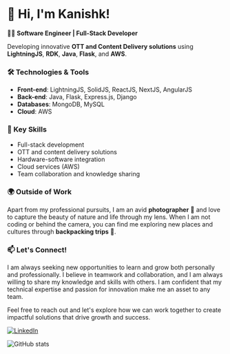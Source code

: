 # 👋 Hi, I'm Kanishk!

👨‍💻 **Software Engineer | Full-Stack Developer**

Developing innovative **OTT and Content Delivery solutions** using **LightningJS**, **RDK**, **Java**, **Flask**, and **AWS**.

### 🛠️ Technologies & Tools
- **Front-end**: LightningJS, SolidJS, ReactJS, NextJS, AngularJS
- **Back-end**: Java, Flask, Express.js, Django
- **Databases**: MongoDB, MySQL
- **Cloud**: AWS

### 🌟 Key Skills
- Full-stack development
- OTT and content delivery solutions
- Hardware-software integration
- Cloud services (AWS)
- Team collaboration and knowledge sharing

### 🌍 Outside of Work
Apart from my professional pursuits, I am an avid **photographer** 📸 and love to capture the beauty of nature and life through my lens. When I am not coding or behind the camera, you can find me exploring new places and cultures through **backpacking trips** 🎒.

### 📫 Let's Connect!
I am always seeking new opportunities to learn and grow both personally and professionally. I believe in teamwork and collaboration, and I am always willing to share my knowledge and skills with others. I am confident that my technical expertise and passion for innovation make me an asset to any team.

Feel free to reach out and let's explore how we can work together to create impactful solutions that drive growth and success.

[![LinkedIn](https://img.shields.io/badge/LinkedIn-Connect-blue)](https://www.linkedin.com/in/kanishk/)

![GitHub stats](https://github-readme-stats.vercel.app/api?username=kanishk&show_icons=true&theme=radical)
